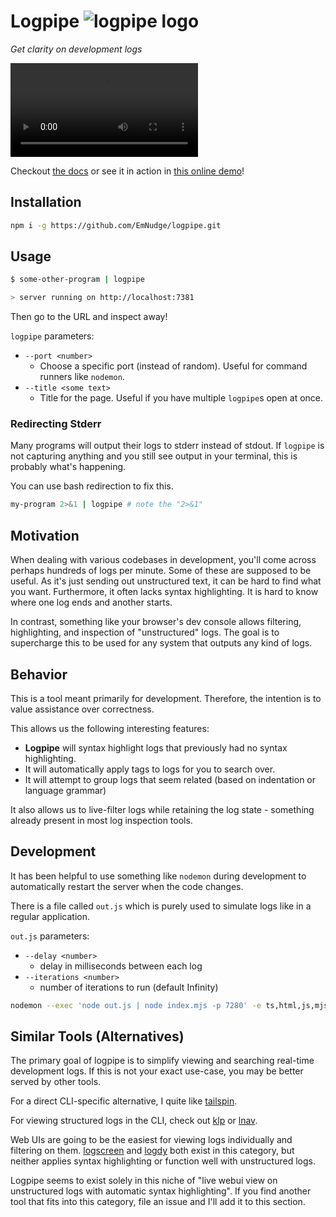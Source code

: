 # Logpipe ![logpipe logo](https://github.com/EmNudge/logpipe/assets/24513691/8526ba7d-e8a1-460a-8fad-60c488b5b15e) 

*Get clarity on development logs*

<video src="https://github.com/EmNudge/logpipe/assets/24513691/906c3e92-85dc-439b-8575-0d033150d3d6"></video>

Checkout [the docs](https://logpipe.emnudge.dev/) or see it in action in [this online demo](https://logpipe-demo.emnudge.dev/)!

## Installation

```sh
npm i -g https://github.com/EmNudge/logpipe.git
```

## Usage

```sh
$ some-other-program | logpipe

> server running on http://localhost:7381
```

Then go to the URL and inspect away!

`logpipe` parameters:
- `--port <number>`
  - Choose a specific port (instead of random). Useful for command runners like `nodemon`.
- `--title <some text>`
  - Title for the page. Useful if you have multiple `logpipe`s open at once.


### Redirecting Stderr

Many programs will output their logs to stderr instead of stdout. If `logpipe` is not capturing anything and you still see output in your terminal, this is probably what's happening.

You can use bash redirection to fix this.

```sh
my-program 2>&1 | logpipe # note the "2>&1"
```

## Motivation

When dealing with various codebases in development, you'll come across perhaps hundreds of logs per minute. Some of these are supposed to be useful. 
As it's just sending out unstructured text, it can be hard to find what you want. Furthermore, it often lacks syntax highlighting. It is hard to know where one log ends and another starts.

In contrast, something like your browser's dev console allows filtering, highlighting, and inspection of "unstructured" logs. The goal is to supercharge this to be used for any system that outputs any kind of logs.

## Behavior

This is a tool meant primarily for development. Therefore, the intention is to value assistance over correctness.

This allows us the following interesting features:
- **Logpipe** will syntax highlight logs that previously had no syntax highlighting.
- It will automatically apply tags to logs for you to search over.
- It will attempt to group logs that seem related (based on indentation or language grammar)

It also allows us to live-filter logs while retaining the log state - something already present in most log inspection tools.

## Development

It has been helpful to use something like `nodemon` during development to automatically restart the server when the code changes.

There is a file called `out.js` which is purely used to simulate logs like in a regular application.

`out.js` parameters:
- `--delay <number>`
  - delay in milliseconds between each log
- `--iterations <number>`
  - number of iterations to run (default Infinity)

```sh
nodemon --exec 'node out.js | node index.mjs -p 7280' -e ts,html,js,mjs,css
```

## Similar Tools (Alternatives)

The primary goal of logpipe is to simplify viewing and searching real-time development logs. If this is not your exact use-case, you may be better served by other tools.

For a direct CLI-specific alternative, I quite like [tailspin](https://github.com/bensadeh/tailspin).

For viewing structured logs in the CLI, check out [klp](https://github.com/dloss/klp) or [lnav](https://github.com/tstack/lnav).

Web UIs are going to be the easiest for viewing logs individually and filtering on them. [logscreen](https://github.com/soorajshankar/logScreen) and [logdy](https://logdy.dev/) both exist in this category, but neither applies syntax highlighting or function well with unstructured logs.

Logpipe seems to exist solely in this niche of "live webui view on unstructured logs with automatic syntax highlighting". If you find another tool that fits into this category, file an issue and I'll add it to this section.

